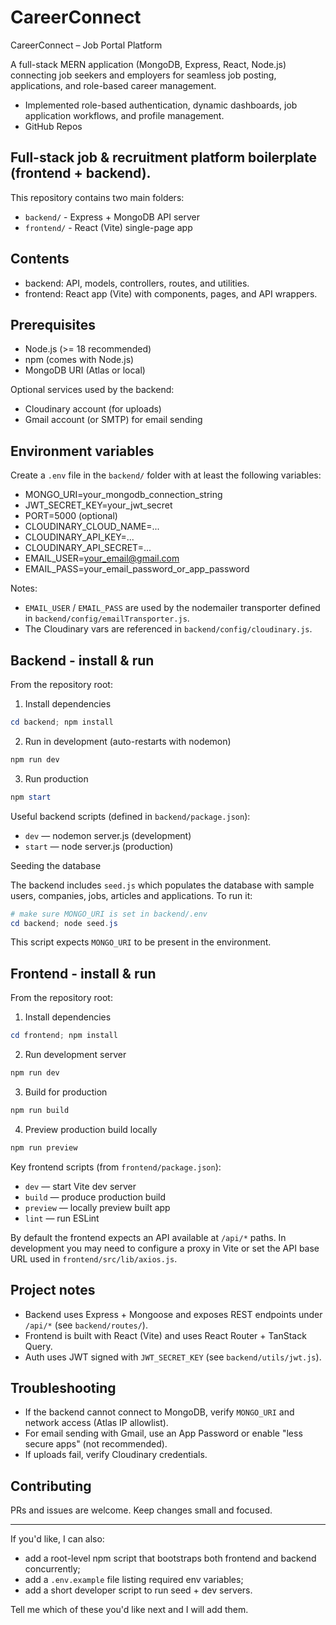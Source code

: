# CareerConnect

CareerConnect – Job Portal Platform

A full-stack MERN application (MongoDB, Express, React, Node.js) connecting job seekers and
employers for seamless job posting, applications, and role-based career management.
- Implemented role-based authentication, dynamic dashboards, job application workflows, and profile
	management.
- GitHub Repos

## Full-stack job & recruitment platform boilerplate (frontend + backend).

This repository contains two main folders:

- `backend/` - Express + MongoDB API server
- `frontend/` - React (Vite) single-page app

## Contents

- backend: API, models, controllers, routes, and utilities.
- frontend: React app (Vite) with components, pages, and API wrappers.

## Prerequisites

- Node.js (>= 18 recommended)
- npm (comes with Node.js)
- MongoDB URI (Atlas or local)

Optional services used by the backend:

- Cloudinary account (for uploads)
- Gmail account (or SMTP) for email sending

## Environment variables

Create a `.env` file in the `backend/` folder with at least the following variables:

- MONGO_URI=your_mongodb_connection_string
- JWT_SECRET_KEY=your_jwt_secret
- PORT=5000 (optional)
- CLOUDINARY_CLOUD_NAME=...
- CLOUDINARY_API_KEY=...
- CLOUDINARY_API_SECRET=...
- EMAIL_USER=your_email@gmail.com
- EMAIL_PASS=your_email_password_or_app_password

Notes:

- `EMAIL_USER` / `EMAIL_PASS` are used by the nodemailer transporter defined in `backend/config/emailTransporter.js`.
- The Cloudinary vars are referenced in `backend/config/cloudinary.js`.

## Backend - install & run

From the repository root:

1. Install dependencies

```powershell
cd backend; npm install
```

2. Run in development (auto-restarts with nodemon)

```powershell
npm run dev
```

3. Run production

```powershell
npm start
```

Useful backend scripts (defined in `backend/package.json`):

- `dev` — nodemon server.js (development)
- `start` — node server.js (production)

Seeding the database

The backend includes `seed.js` which populates the database with sample users, companies, jobs, articles and applications. To run it:

```powershell
# make sure MONGO_URI is set in backend/.env
cd backend; node seed.js
```

This script expects `MONGO_URI` to be present in the environment.

## Frontend - install & run

From the repository root:

1. Install dependencies

```powershell
cd frontend; npm install
```

2. Run development server

```powershell
npm run dev
```

3. Build for production

```powershell
npm run build
```

4. Preview production build locally

```powershell
npm run preview
```

Key frontend scripts (from `frontend/package.json`):

- `dev` — start Vite dev server
- `build` — produce production build
- `preview` — locally preview built app
- `lint` — run ESLint

By default the frontend expects an API available at `/api/*` paths. In development you may need to configure a proxy in Vite or set the API base URL used in `frontend/src/lib/axios.js`.

## Project notes

- Backend uses Express + Mongoose and exposes REST endpoints under `/api/*` (see `backend/routes/`).
- Frontend is built with React (Vite) and uses React Router + TanStack Query.
- Auth uses JWT signed with `JWT_SECRET_KEY` (see `backend/utils/jwt.js`).

## Troubleshooting

- If the backend cannot connect to MongoDB, verify `MONGO_URI` and network access (Atlas IP allowlist).
- For email sending with Gmail, use an App Password or enable "less secure apps" (not recommended).
- If uploads fail, verify Cloudinary credentials.

## Contributing

PRs and issues are welcome. Keep changes small and focused.

---

If you'd like, I can also:

- add a root-level npm script that bootstraps both frontend and backend concurrently;
- add a `.env.example` file listing required env variables;
- add a short developer script to run seed + dev servers.

Tell me which of these you'd like next and I will add them.
